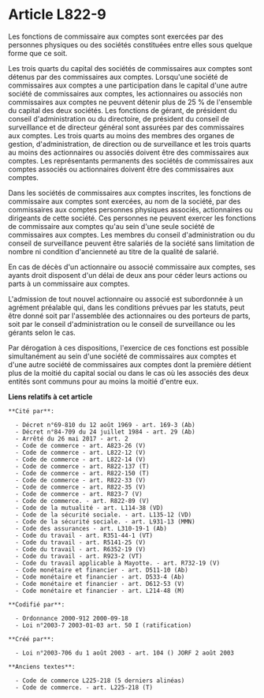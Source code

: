# Article L822-9

Les fonctions de commissaire aux comptes sont exercées par des personnes physiques ou des sociétés constituées entre elles
sous quelque forme que ce soit.

Les trois quarts du capital des sociétés de commissaires aux comptes sont détenus par des commissaires aux comptes.
Lorsqu'une société de commissaires aux comptes a une participation dans le capital d'une autre société de commissaires aux
comptes, les actionnaires ou associés non commissaires aux comptes ne peuvent détenir plus de 25 % de l'ensemble du capital
des deux sociétés. Les fonctions de gérant, de président du conseil d'administration ou du directoire, de président du
conseil de surveillance et de directeur général sont assurées par des commissaires aux comptes. Les trois quarts au moins des
membres des organes de gestion, d'administration, de direction ou de surveillance et les trois quarts au moins des
actionnaires ou associés doivent être des commissaires aux comptes. Les représentants permanents des sociétés de commissaires
aux comptes associés ou actionnaires doivent être des commissaires aux comptes.

Dans les sociétés de commissaires aux comptes inscrites, les fonctions de commissaire aux comptes sont exercées, au nom de la
société, par des commissaires aux comptes personnes physiques associés, actionnaires ou dirigeants de cette société. Ces
personnes ne peuvent exercer les fonctions de commissaire aux comptes qu'au sein d'une seule société de commissaires aux
comptes. Les membres du conseil d'administration ou du conseil de surveillance peuvent être salariés de la société sans
limitation de nombre ni condition d'ancienneté au titre de la qualité de salarié.

En cas de décès d'un actionnaire ou associé commissaire aux comptes, ses ayants droit disposent d'un délai de deux ans pour
céder leurs actions ou parts à un commissaire aux comptes.

L'admission de tout nouvel actionnaire ou associé est subordonnée à un agrément préalable qui, dans les conditions prévues
par les statuts, peut être donné soit par l'assemblée des actionnaires ou des porteurs de parts, soit par le conseil
d'administration ou le conseil de surveillance ou les gérants selon le cas.

Par dérogation à ces dispositions, l'exercice de ces fonctions est possible simultanément au sein d'une société de
commissaires aux comptes et d'une autre société de commissaires aux comptes dont la première détient plus de la moitié du
capital social ou dans le cas où les associés des deux entités sont communs pour au moins la moitié d'entre eux.

**Liens relatifs à cet article**

	**Cité par**:

	  - Décret n°69-810 du 12 août 1969 - art. 169-3 (Ab)
	  - Décret n°84-709 du 24 juillet 1984 - art. 29 (Ab)
	  - Arrêté du 26 mai 2017 - art. 2
	  - Code de commerce - art. A823-26 (V)
	  - Code de commerce - art. L822-12 (V)
	  - Code de commerce - art. L822-14 (V)
	  - Code de commerce - art. R822-137 (T)
	  - Code de commerce - art. R822-150 (T)
	  - Code de commerce - art. R822-33 (V)
	  - Code de commerce - art. R822-35 (V)
	  - Code de commerce - art. R823-7 (V)
	  - Code de commerce. - art. R822-89 (V)
	  - Code de la mutualité - art. L114-38 (VD)
	  - Code de la sécurité sociale. - art. L135-12 (VD)
	  - Code de la sécurité sociale. - art. L931-13 (MMN)
	  - Code des assurances - art. L310-19-1 (Ab)
	  - Code du travail - art. R351-44-1 (VT)
	  - Code du travail - art. R5141-25 (V)
	  - Code du travail - art. R6352-19 (V)
	  - Code du travail - art. R923-2 (VT)
	  - Code du travail applicable à Mayotte. - art. R732-19 (V)
	  - Code monétaire et financier - art. D511-10 (Ab)
	  - Code monétaire et financier - art. D533-4 (Ab)
	  - Code monétaire et financier - art. D612-53 (V)
	  - Code monétaire et financier - art. L214-48 (M)

	**Codifié par**:

	  - Ordonnance 2000-912 2000-09-18
	  - Loi n°2003-7 2003-01-03 art. 50 I (ratification)

	**Créé par**:

	  - Loi n°2003-706 du 1 août 2003 - art. 104 () JORF 2 août 2003

	**Anciens textes**:

	  - Code de commerce L225-218 (5 derniers alinéas)
	  - Code de commerce. - art. L225-218 (T)

